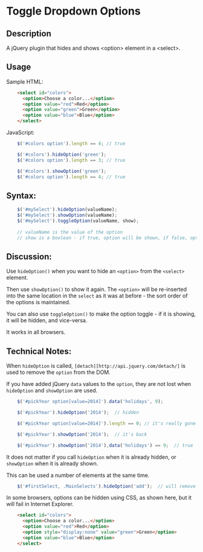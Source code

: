 # Toggle Dropdown Options

## Description

A jQuery plugin that hides and shows &lt;option> element in a &lt;select>.

## Usage

Sample HTML:

```HTML
    <select id="colors">
      <option>Choose a color...</option>
      <option value="red">Red</option>
      <option value="green">Green</option>
      <option value="blue">Blue</option>
    </select>
```

JavaScript:

```JavaScript
    $('#colors option').length == 4; // true

    $('#colors').hideOption('green');
    $('#colors option').length == 3; // true

    $('#colors').showOption('green');
    $('#colors option').length == 4; // true
```

## Syntax:

```JavaScript
    $('#mySelect').hideOption(valueName); 
    $('#mySelect').showOption(valueName);
    $('#mySelect').toggleOption(valueName, show);
    
    // valueName is the value of the option
    // show is a boolean - if true, option will be shown, if false, option will be hidden
```

## Discussion:

Use `hideOption()` when you want to hide an `<option>` from the `<select>` element.  

Then use `showOption()` to show it again.  The `<option>` will be re-inserted into the same location in the `select` as it was at before - the sort order of the options is maintained.

You can also use `toggleOption()` to make the option toggle - if it is showing, it will be hidden, and vice-versa.

It works in all browsers.

## Technical Notes:

When `hideOption` is called, `[detach][http://api.jquery.com/detach/]` is used to remove the `option` from the DOM.

If you have added jQuery `data` values to the `option`, they are not lost when `hideOption` and `showOption` are 
used.
```JavaScript
    $('#pickYear option[value=2014]').data('holidays', 9);

    $('#pickYear').hideOption('2014');  // hidden

    $('#pickYear option[value=2014]').length == 0; // it's really gone!

    $('#pickYear').showOption('2014');  // it's back

    $('#pickYear').showOption('2014'),data('holidays') == 9;  // true
```

It does not matter if you call `hideOption` when it is already hidden, or `showOption` when it is already shown.

This can be used a number of elements at the same time.
```JavaScript
    $('#firstSelect, .MainSelects').hideOption('add');  // will remove all <option value="add">....</option> from the matched <select> elements.
```

In some browsers, options can be hidden using CSS, as shown here, but it will fail in Internet Explorer.
```HTML
    <select id="colors">
      <option>Choose a color...</option>
      <option value="red">Red</option>
      <option style="display:none" value="green">Green</option>
      <option value="blue">Blue</option>
    </select>
```



